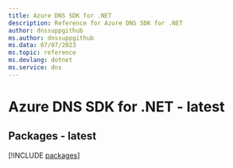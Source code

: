 ```yaml
---
title: Azure DNS SDK for .NET
description: Reference for Azure DNS SDK for .NET
author: dnssuppgithub
ms.author: dnssuppgithub
ms.data: 07/07/2023
ms.topic: reference
ms.devlang: dotnet
ms.service: dns
---
```

# Azure DNS SDK for .NET - latest
## Packages - latest
[!INCLUDE [packages](dns-index.md)]